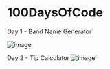 # 100DaysOfCode



Day 1 - Band Name Generator

![image](https://user-images.githubusercontent.com/76846789/233792522-d6666df8-ca89-4370-b794-9eb977f18add.png)



Day 2 - Tip Calculator
![image](https://user-images.githubusercontent.com/76846789/233793278-d3f4b64f-3f51-40fa-830a-baff7b1e2382.png)
